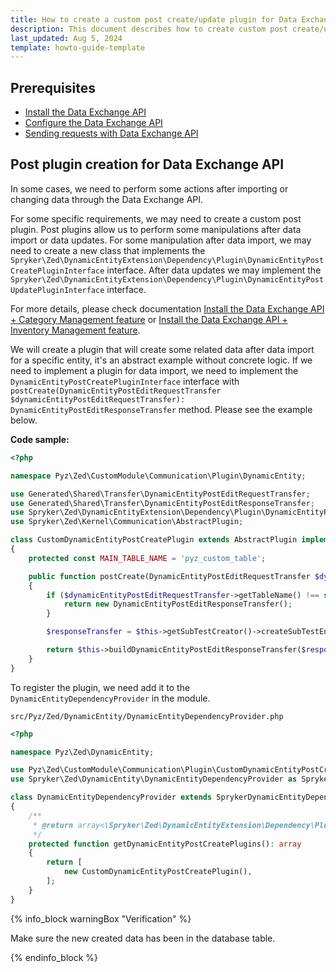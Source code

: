 ```yaml
---
title: How to create a custom post create/update plugin for Data Exchange API
description: This document describes how to create custom post create/update plugin for the Data Exchange API.
last_updated: Aug 5, 2024
template: howto-guide-template
---
```


## Prerequisites  

* [Install the Data Exchange API](/docs/pbc/all/data-exchange/{{page.version}}/install-and-upgrade/install-the-data-exchange-api.html)
* [Configure the Data Exchange API](/docs/pbc/all/data-exchange/{{page.version}}/configure-data-exchange-api.html)
* [Sending requests with Data Exchange API](/docs/pbc/all/data-exchange/{{page.version}}/sending-requests-with-data-exchange-api.md)


## Post plugin creation for Data Exchange API

In some cases, we need to perform some actions after importing or changing data through the Data Exchange API.

For some specific requirements, we may need to create a custom post plugin. Post plugins allow us to perform some manipulations after data import or data updates.
For some manipulation after data import, we may need to create a new class that implements the `Spryker\Zed\DynamicEntityExtension\Dependency\Plugin\DynamicEntityPostCreatePluginInterface` interface.
After data updates we may implement the `Spryker\Zed\DynamicEntityExtension\Dependency\Plugin\DynamicEntityPostUpdatePluginInterface` interface.

For more details, please check documentation [Install the Data Exchange API + Category Management feature](/docs/pbc/all/data-exchange/{{page.version}}/install-and-upgrade/install-the-data-exchange-api-category-management-feature.html) or [Install the Data Exchange API + Inventory Management feature](/docs/pbc/all/data-exchange/{{page.version}}/install-and-upgrade/install-the-data-exchange-api-inventory-management-feature.html).

We will create a plugin that will create some related data after data import for a specific entity, it's an abstract example without concrete logic. If we need to implement a plugin for data import, we need to implement the `DynamicEntityPostCreatePluginInterface` interface with `postCreate(DynamicEntityPostEditRequestTransfer $dynamicEntityPostEditRequestTransfer): DynamicEntityPostEditResponseTransfer` method. Please see the example below.

**Code sample:**

```php
<?php

namespace Pyz\Zed\CustomModule\Communication\Plugin\DynamicEntity;

use Generated\Shared\Transfer\DynamicEntityPostEditRequestTransfer;
use Generated\Shared\Transfer\DynamicEntityPostEditResponseTransfer;
use Spryker\Zed\DynamicEntityExtension\Dependency\Plugin\DynamicEntityPostCreatePluginInterface;
use Spryker\Zed\Kernel\Communication\AbstractPlugin;

class CustomDynamicEntityPostCreatePlugin extends AbstractPlugin implements DynamicEntityPostCreatePluginInterface
{
    protected const MAIN_TABLE_NAME = 'pyz_custom_table';

    public function postCreate(DynamicEntityPostEditRequestTransfer $dynamicEntityPostEditRequestTransfer): DynamicEntityPostEditResponseTransfer
    {
        if ($dynamicEntityPostEditRequestTransfer->getTableName() !== static::MAIN_TABLE_NAME) {
            return new DynamicEntityPostEditResponseTransfer();
        }

        $responseTransfer = $this->getSubTestCreator()->createSubTestEntity($dynamicEntityPostEditRequestTransfer->getRawDynamicEntities()->getArrayCopy());

        return $this->buildDynamicEntityPostEditResponseTransfer($responseTransfer);
    }
}
```

To register the plugin, we need add it to the `DynamicEntityDependencyProvider` in the module.

`src/Pyz/Zed/DynamicEntity/DynamicEntityDependencyProvider.php`

```php
<?php

namespace Pyz\Zed\DynamicEntity;

use Pyz\Zed\CustomModule\Communication\Plugin\CustomDynamicEntityPostCreatePlugin;
use Spryker\Zed\DynamicEntity\DynamicEntityDependencyProvider as SprykerDynamicEntityDependencyProvider;

class DynamicEntityDependencyProvider extends SprykerDynamicEntityDependencyProvider
{
    /**
     * @return array<\Spryker\Zed\DynamicEntityExtension\Dependency\Plugin\DynamicEntityPostCreatePluginInterface>
     */
    protected function getDynamicEntityPostCreatePlugins(): array
    {
        return [
            new CustomDynamicEntityPostCreatePlugin(),
        ];
    }
}
```

{% info_block warningBox "Verification" %}

Make sure the new created data has been in the database table.

{% endinfo_block %}